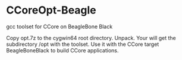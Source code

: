 CCoreOpt-Beagle
===============

gcc toolset for CCore on BeagleBone Black

Copy opt.7z to the cygwin64 root directory. Unpack. Your will get the subdirectory /opt with the toolset.
Use it with the CCore target BeagleBoneBlack to build CCore applications.

